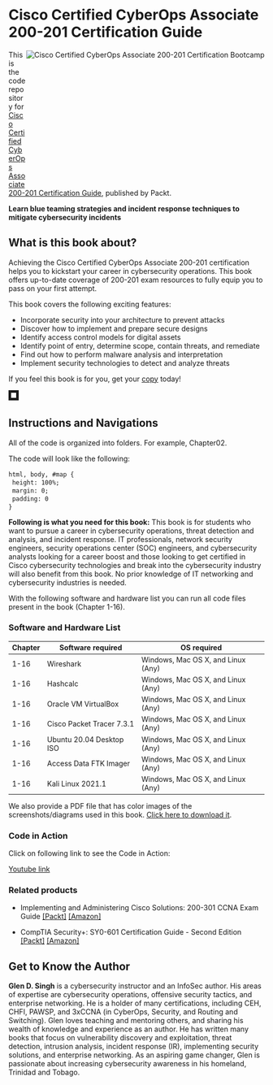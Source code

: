 # Cisco Certified CyberOps Associate 200-201 Certification Guide

<a href="https://www.packtpub.com/product/cisco-certified-cyberops-associate-200-201-certification-bootcamp/9781800560871?utm_source=github&utm_medium=repository&utm_campaign=9781800560871"><img src="https://static.packt-cdn.com/products/9781800560871/cover/smaller" alt="Cisco Certified CyberOps Associate 200-201 Certification Bootcamp" height="256px" align="right"></a>

This is the code repository for [Cisco Certified CyberOps Associate 200-201 Certification Guide](https://www.packtpub.com/product/cisco-certified-cyberops-associate-200-201-certification-bootcamp/9781800560871?utm_source=github&utm_medium=repository&utm_campaign=9781800560871), published by Packt.

**Learn blue teaming strategies and incident response techniques to mitigate cybersecurity incidents**

## What is this book about?
Achieving the Cisco Certified CyberOps Associate 200-201 certification helps you to kickstart your career in cybersecurity operations. This book offers up-to-date coverage of 200-201 exam resources to fully equip you to pass on your first attempt. 

This book covers the following exciting features:
* Incorporate security into your architecture to prevent attacks
* Discover how to implement and prepare secure designs
* Identify access control models for digital assets
* Identify point of entry, determine scope, contain threats, and remediate
* Find out how to perform malware analysis and interpretation
* Implement security technologies to detect and analyze threats

If you feel this book is for you, get your [copy](https://www.amazon.com/dp/1800560877) today!

<a href="https://www.packtpub.com/?utm_source=github&utm_medium=banner&utm_campaign=GitHubBanner"><img src="https://raw.githubusercontent.com/PacktPublishing/GitHub/master/GitHub.png" 
alt="https://www.packtpub.com/" border="5" /></a>

## Instructions and Navigations
All of the code is organized into folders. For example, Chapter02.

The code will look like the following:
```
html, body, #map {
 height: 100%;
 margin: 0;
 padding: 0
}
```

**Following is what you need for this book:**
This book is for students who want to pursue a career in cybersecurity operations, threat detection and analysis, and incident response. IT professionals, network security engineers, security operations center (SOC) engineers, and cybersecurity analysts looking for a career boost and those looking to get certified in Cisco cybersecurity technologies and break into the cybersecurity industry will also benefit from this book. No prior knowledge of IT networking and cybersecurity industries is needed.

With the following software and hardware list you can run all code files present in the book (Chapter 1-16).
### Software and Hardware List
| Chapter | Software required | OS required |
| -------- | ------------------------------------ | ----------------------------------- |
| 1-16 | Wireshark | Windows, Mac OS X, and Linux (Any) |
| 1-16 | Hashcalc | Windows, Mac OS X, and Linux (Any) |
| 1-16 | Oracle VM VirtualBox | Windows, Mac OS X, and Linux (Any) |
| 1-16 | Cisco Packet Tracer 7.3.1 | Windows, Mac OS X, and Linux (Any) |
| 1-16 | Ubuntu 20.04 Desktop ISO | Windows, Mac OS X, and Linux (Any) |
| 1-16 | Access Data FTK Imager | Windows, Mac OS X, and Linux (Any) |
| 1-16 | Kali Linux 2021.1 | Windows, Mac OS X, and Linux (Any) |

We also provide a PDF file that has color images of the screenshots/diagrams used in this book. [Click here to download it](http://www.packtpub.com/sites/default/files/downloads/9781800560871_ColorImages.pdf).

### Code in Action
Click on following link to see the Code in Action:

[Youtube link]( https://bit.ly/3xrwJTG)


### Related products
* Implementing and Administering Cisco Solutions: 200-301 CCNA Exam Guide [[Packt]](https://www.packtpub.com/product/implementing-and-administering-cisco-solutions-200-301-ccna-exam-guide/9781800208094?utm_source=github&utm_medium=repository&utm_campaign=9781800208094) [[Amazon]](https://www.amazon.com/dp/180020809X)

* CompTIA Security+: SY0-601 Certification Guide - Second Edition [[Packt]](https://www.packtpub.com/product/comptia-security-sy0-601-certification-guide-second-edition/9781800564244?utm_source=github&utm_medium=repository&utm_campaign=9781800564244) [[Amazon]](https://www.amazon.com/dp/1800564244)

## Get to Know the Author
**Glen D. Singh**
is a cybersecurity instructor and an InfoSec author. His areas of expertise are cybersecurity operations, offensive security tactics, and enterprise networking. He is a holder of many certifications, including CEH, CHFI, PAWSP, and 3xCCNA (in CyberOps, Security, and Routing and Switching).
Glen loves teaching and mentoring others, and sharing his wealth of knowledge and experience as an author. He has written many books that focus on vulnerability discovery and exploitation, threat detection, intrusion analysis, incident response (IR), implementing security solutions, and enterprise networking. As an aspiring game changer, Glen is passionate about increasing cybersecurity awareness in his homeland, Trinidad and Tobago.

